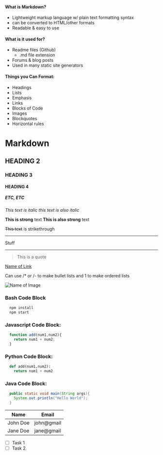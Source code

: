 #### What is Markdown?
- Lightweight markup language w/ plain text formatting syntax
- can be converted to HTML/other formats
- Readable & easy to use

#### What is it used for?
- Readme files (Github)
  - .md file extension
- Forums & blog posts
- Used in many static site generators

#### Things you Can Format:
- Headings
- Lists
- Emphasis
- Links
- Blocks of Code
- Images
- Blockquotes
- Horizontal rules

<!--THIS IS A COMMENT-->

# Markdown 
## HEADING 2
### HEADING 3
#### HEADING 4
##### ETC, ETC

<!--Italics --> 
*This text is italic*
_this text is also italic_

<!-- Strong Text -->
**This is strong** text
__This is also strong__ text

<!--Strikethrough-->
~~This text~~ is strikethrough

<!-- Horizontal Rule/Lines-->
___
Stuff
___
<!--Blockquote-->
>This is a quote

<!-- Links -->
[Name of Link](http://www.google.com)

<!--Lists-->
Can use /* or /- to make bullet lists and 1 to make ordered lists

<!--Images-->
![Name of Image](https://markdown-here.com/img/icon256.png)

<!--Code Blocks-->
### Bash Code Block
```bash
  npm install
  npm start
```

### Javascript Code Block:
```javascript
  function add(num1,num2){
    return num1 + num2;
  }
```
### Python Code Block:
```Python
  def add(num1,num2):
    return num1 + num2
```
### Java Code Block:
```Java
  public static void main(String args){
    System.out.println("Hello World");
  }
```

<!--Tables-->
|Name    | Email     |
|------- |-----------|
|John Doe| john@gmail|
|Jane Doe|jane@gmail |

<!--Task Lists-->
- [ ]  Task 1
- [ ]  Task 2
